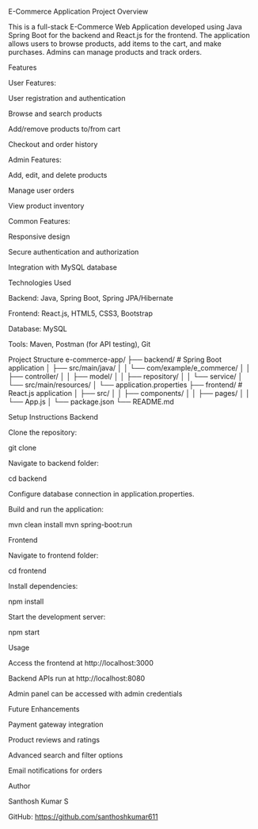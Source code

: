 E-Commerce Application
Project Overview

This is a full-stack E-Commerce Web Application developed using Java Spring Boot for the backend and React.js for the frontend. The application allows users to browse products, add items to the cart, and make purchases. Admins can manage products and track orders.

Features

User Features:

User registration and authentication

Browse and search products

Add/remove products to/from cart

Checkout and order history

Admin Features:

Add, edit, and delete products

Manage user orders

View product inventory

Common Features:

Responsive design

Secure authentication and authorization

Integration with MySQL database

Technologies Used

Backend: Java, Spring Boot, Spring JPA/Hibernate

Frontend: React.js, HTML5, CSS3, Bootstrap

Database: MySQL

Tools: Maven, Postman (for API testing), Git

Project Structure
e-commerce-app/
├── backend/                 # Spring Boot application
│   ├── src/main/java/
│   │   └── com/example/e_commerce/
│   │       ├── controller/
│   │       ├── model/
│   │       ├── repository/
│   │       └── service/
│   └── src/main/resources/
│       └── application.properties
├── frontend/                # React.js application
│   ├── src/
│   │   ├── components/
│   │   ├── pages/
│   │   └── App.js
│   └── package.json
└── README.md

Setup Instructions
Backend

Clone the repository:

git clone <repository-url>


Navigate to backend folder:

cd backend


Configure database connection in application.properties.

Build and run the application:

mvn clean install
mvn spring-boot:run

Frontend

Navigate to frontend folder:

cd frontend


Install dependencies:

npm install


Start the development server:

npm start

Usage

Access the frontend at http://localhost:3000

Backend APIs run at http://localhost:8080

Admin panel can be accessed with admin credentials

Future Enhancements

Payment gateway integration

Product reviews and ratings

Advanced search and filter options

Email notifications for orders

Author

Santhosh Kumar S

GitHub: https://github.com/santhoshkumar611